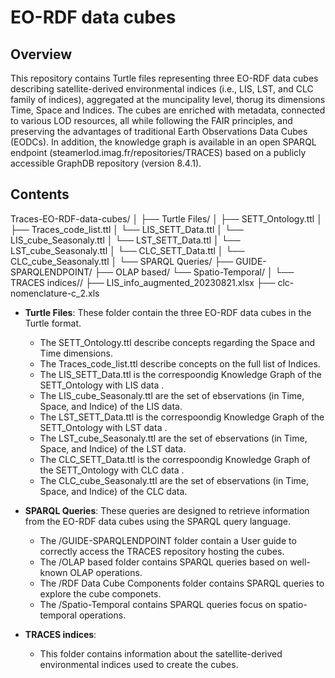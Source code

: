 # EO-RDF data cubes
## Overview
This repository contains Turtle files representing three EO-RDF data cubes describing satellite-derived environmental indices (i.e., LIS, LST, and CLC family of indices), aggregated at the muncipality level, thorug its dimensions Time, Space and Indices.
The cubes are enriched with metadata, connected to various LOD resources, all while following the FAIR principles, and preserving the advantages of traditional Earth Observations Data Cubes (EODCs).
In addition, the knowledge graph is available in an open SPARQL endpoint (steamerlod.imag.fr/repositories/TRACES) based on a publicly accessible GraphDB repository (version 8.4.1).

## Contents
Traces-EO-RDF-data-cubes/
│
├── Turtle Files/
│   ├── SETT_Ontology.ttl
│   ├── Traces_code_list.ttl
│   └── LIS_SETT_Data.ttl
│   └── LIS_cube_Seasonaly.ttl
│   └── LST_SETT_Data.ttl
│   └── LST_cube_Seasonaly.ttl
│   └── CLC_SETT_Data.ttl
│   └── CLC_cube_Seasonaly.ttl
│
└── SPARQL Queries/
    ├── GUIDE-SPARQLENDPOINT/
    ├── OLAP based/
    └── Spatio-Temporal/
│
└── TRACES indices//
    ├── LIS_info_augmented_20230821.xlsx
    ├── clc-nomenclature-c_2.xls

- **Turtle Files**: These folder contain the three EO-RDF data cubes in the Turtle format.
  - The SETT_Ontology.ttl describe concepts regarding the Space and Time dimensions.
  - The Traces_code_list.ttl describe concepts on the full list of Indices.
  - The LIS_SETT_Data.ttl is the correspoondig Knowledge Graph of the SETT_Ontology with LIS data .
  - The LIS_cube_Seasonaly.ttl are the set of ebservations (in Time, Space, and Indice) of the LIS data.
  - The LST_SETT_Data.ttl is the correspoondig Knowledge Graph of the SETT_Ontology with LST data .
  - The LST_cube_Seasonaly.ttl are the set of ebservations (in Time, Space, and Indice) of the LST data.
  - The CLC_SETT_Data.ttl is the correspoondig Knowledge Graph of the SETT_Ontology with CLC data .
  - The CLC_cube_Seasonaly.ttl are the set of ebservations (in Time, Space, and Indice) of the CLC data.

- **SPARQL Queries**: These queries are designed to retrieve information from the EO-RDF data cubes using the SPARQL query language.
  - The /GUIDE-SPARQLENDPOINT folder contain a User guide to correctly access the TRACES repository hosting the cubes.
  - The /OLAP based folder contains SPARQL queries based on well-known OLAP operations.
  - The /RDF Data Cube Components folder contains SPARQL queries to explore the cube componets.
  - The /Spatio-Temporal contains SPARQL queries focus on spatio-temporal operations.

- **TRACES indices**: 
  - This folder contains information about the satellite-derived environmental indices used to create the cubes.


